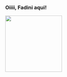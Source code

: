 ### Oiiii, Fadini aqui!
<div>
  <a href="https://github.com/Fadinis">
  <img height="180em" src="https://github-readme-stats.vercel.app/api?username=EduardoFadini&show_icons=true&theme=holi&include_all_commits=true&count_private=true"/>
</div>
